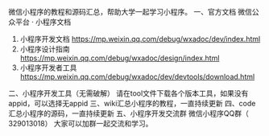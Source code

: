 
微信小程序的教程和源码汇总，帮助大学一起学习小程序。
一、官方文档
微信公众平台 · 小程序文档
1. 小程序开发文档 https://mp.weixin.qq.com/debug/wxadoc/dev/index.html
2. 小程序设计指南 https://mp.weixin.qq.com/debug/wxadoc/design/index.html
3. 小程序开发者工具 https://mp.weixin.qq.com/debug/wxadoc/dev/devtools/download.html

二、小程序开发工具（无需破解）
请在tool文件下载各个版本工具，如果没有appid，可以选择无appid
三、wiki汇总小程序的教程，一直持续更新
四、code汇总小程序的源码，一直持续更新
五、小程序开发交流群
微信小程序QQ群（ 329013018） 大家可以加群一起交流和学习。

